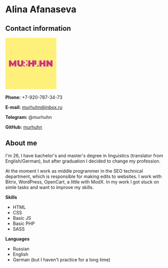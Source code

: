 # Alina Afanaseva

## Contact information

![Murhuhn](https://github.com/murhuhn/rsschool-cv/blob/gh-pages/320c7a15-8906-41d5-b870-a05fed3feba9.jpg)

**Phone:** +7-920-787-34-73

**E-mail:** murhuhn@inbox.ru

**Telegram:** @murhuhn

**GitHub:** [murhuhn](https://github.com/murhuhn/)

## About me

I'm 26, I have bachelor's and master's degree in linguistics (translator from English/German), but after graduation I decided to change my profession.

At the moment I work as middle programmer in the SEO technical department, which is responsible for making edits to websites. I work with Bitrix, WordPress, OpenCart, a little with ModX. In my work I got stuck on simle tasks and want to improve my skills.

**Skills**

- HTML
- CSS
- Basic JS
- Basic PHP
- SASS

**Languages**
- Russian
- English
- German (but I haven't practice for a long time)
